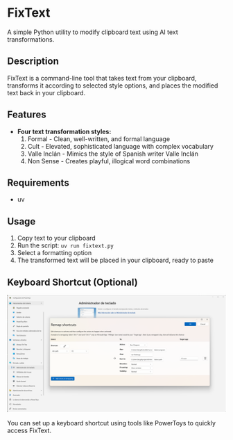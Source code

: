 # FixText

A simple Python utility to modify clipboard text using AI text transformations.

## Description

FixText is a command-line tool that takes text from your clipboard, transforms it according to selected style options, and places the modified text back in your clipboard.

## Features

- **Four text transformation styles:**
  1. Formal - Clean, well-written, and formal language
  2. Cult - Elevated, sophisticated language with complex vocabulary
  3. Valle Inclán - Mimics the style of Spanish writer Valle Inclán
  4. Non Sense - Creates playful, illogical word combinations

## Requirements

- uv

## Usage

1. Copy text to your clipboard
2. Run the script: `uv run fixtext.py`
3. Select a formatting option
4. The transformed text will be placed in your clipboard, ready to paste

## Keyboard Shortcut (Optional)

![PowerToys Keyboard Shortcut](img/powertoys-keyboard-shortcut.png)

You can set up a keyboard shortcut using tools like PowerToys to quickly access FixText.
